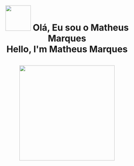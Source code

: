 <h1 align="center">
 <img src="https://media.giphy.com/media/26xBwdIuRJiAIqHwA/giphy.gif" width="80"> Olá, Eu sou o Matheus Marques<br>Hello, I'm Matheus Marques<br><br>
  <img src="https://media.giphy.com/media/eHLnQZXitVrSzvWyLf/giphy.gif" width="300">
</h1>

